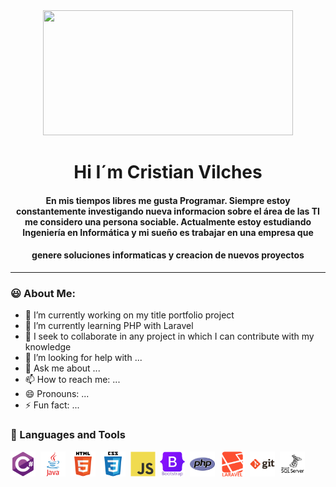 <div id="header" align="center">
  <img src="https://media.giphy.com/media/qgQUggAC3Pfv687qPC/giphy.gif" width="400"  height="200"/>
  <h1 align="center">Hi I´m Cristian Vilches</h1>
  <h4 align="center"> 
  En mis tiempos libres me gusta Programar. Siempre estoy constantemente investigando nueva informacion sobre el área de las TI
  me considero una persona sociable. Actualmente estoy estudiando Ingeniería en Informática y mi sueño es trabajar en una empresa que </h4>
  <h4>genere soluciones informaticas y creacion de nuevos proyectos </h4>
</div>

---
###   :smiley:  About Me:
- 🔭 I’m currently working on my title portfolio project
- 🌱 I’m currently learning PHP with Laravel
- 👯 I seek to collaborate in any project in which I can contribute with my knowledge
- 🤔 I’m looking for help with ...
- 💬 Ask me about ...
- 📫 How to reach me: ...
- 😄 Pronouns: ...
- ⚡ Fun fact: ...
<div align="left">
  <h3>🔨 Languages and Tools</h3>
  <div style="color: green">
    <img src="https://github.com/devicons/devicon/blob/master/icons/csharp/csharp-original.svg" width="40" height="40"/>&nbsp;
    <img src="https://github.com/devicons/devicon/blob/master/icons/java/java-original-wordmark.svg" width="40" height="40"/>&nbsp;
    <img src="https://github.com/devicons/devicon/blob/master/icons/html5/html5-original-wordmark.svg" width="40" height="40"/>&nbsp;
    <img src="https://github.com/devicons/devicon/blob/master/icons/css3/css3-original-wordmark.svg" width="40" height="40"/>&nbsp;
    <img src="https://github.com/devicons/devicon/blob/master/icons/javascript/javascript-original.svg" width="40" height="40"/>&nbsp;
    <img src="https://github.com/devicons/devicon/blob/master/icons/bootstrap/bootstrap-original-wordmark.svg" width="40" height="40"/>&nbsp;
    <img src="https://github.com/devicons/devicon/blob/master/icons/php/php-original.svg" width="40" height="40"/>&nbsp;
    <img src="https://github.com/devicons/devicon/blob/master/icons/laravel/laravel-plain-wordmark.svg" width="40" height="40"/>&nbsp;
    <img src="https://github.com/devicons/devicon/blob/master/icons/git/git-original-wordmark.svg" width="40" height="40"/>&nbsp;
    <img src="https://github.com/devicons/devicon/blob/master/icons/microsoftsqlserver/microsoftsqlserver-plain-wordmark.svg" width="40" height="40"/>&nbsp;
  </div>
  
</div>

